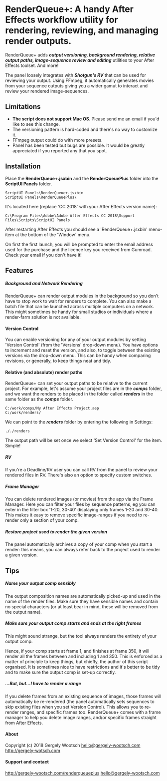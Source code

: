 # RenderQueue+: A handy After Effects workflow utility for rendering, reviewing, and managing render outputs.


RenderQueue+ adds ***output versioning, background rendering, relative output paths, image-sequence review and editing*** utilities to your After Effects toolset. And more!

The panel loosely integrates with ***Shotgun's RV*** that can be used for reviewing your output. Using FFmpeg, it automatically generates movies from your sequence outputs giving you a wider gamut to interact and review your rendered image-sequences.

## Limitations

* **The script does not support Mac OS**.
Please send me an email if you'd like to see this change.
* The versioning pattern is hard-coded and there's no way to customize it.
* FFmpeg output could do with more presets.
* Panel has been tested but bugs are possible.
It would be greatly appreciated if you reported any that you spot.

## Installation


Place the **RenderQueue+.jsxbin** and the **RenderQueuePlus** folder into the **ScriptUI Panels** folder.

```
ScriptUI Panels\RenderQueue+.jsxbin
ScriptUI Panels\RenderQueuePlus\
```

It's located here (replace 'CC 2018' with your After Effects version name):

```
C:\Program Files\Adobe\Adobe After Effects CC 2018\Support Files\Scripts\ScriptUI Panels
```

After restarting After Effects you should see a 'RenderQueue+.jsxbin' menu-item at the bottom of the 'Window' menu.

On first the first launch, you will be prompted to enter the email address used for the purchase and the licence key you received from Gumroad. Check your email if you don't have it!

## Features

##### Background and Network Rendering

RenderQueue+ can render output modules in the background so you don't have to stop work to wait for renders to complete.
You can also make a batch file that can be launched across multiple computers on a network. This might sometimes be handy for small studios or individuals where a render-farm solution is not available.


#### Version Control

You can enable versioning for any of your output modules by setting 'Version Control' (from the 'Versions' drop-down menu). You have options to increment and reset the version, and also, to toggle between the existing versions via the drop-down menu. This can be handy when comparing revisions, or generally, to keep things neat and tidy.

#### Relative (and absolute) render paths

RenderQueue+ can set your output paths to be relative to the current project.
For example, let's assume your project files are in the ***comps*** folder, and we want the renders to be placed in the folder called ***renders*** in the same folder as the ***comps*** folder.

```
C:/work/comps/My After Effects Project.aep
C:/work/renders/
```

We can point to the ***renders*** folder by entering the following in Settings:

```
././renders
```

The output path will be set once we select 'Set Version Control' for the item. Simple!


##### RV

If you're a Deadline/RV user you can call RV from the panel to review your rendered files in RV.
There's also an option to specify custom switches.


##### Frame Manager

You can delete rendered images (or movies) from the app via the Frame Manager.
Here you can filter your files by sequence patterns, eg you can enter in the filter box '1-20, 30-40' displaying only frames 1-20 and 30-40. This makes it easy to remove specific image-ranges if you need to re-render only a section of your comp.


##### Restore project used to render the given version

The panel automatically archives a copy of your comp when you start a render: this means, you can always refer back to the project used to render a given version.

## Tips

##### Name your output comp sensibly
The output composition names are automatically picked-up and used in the name of the render files.
Make sure they have sensible names and contain no special characters (or at least bear in mind, these will be removed from the output name).

##### Make sure your output comp starts and ends at the right frames
This might sound strange, but the tool always renders the entirety of your output comp.

Hence, if your comp starts at frame 1, and finishes at frame 350, it will render all the frames between and including 1 and 350.
This is enforced as a matter of principle to keep things, but chiefly, the author of this script organised. It is sometimes nice to have restrictions and it's better to be tidy and to make sure the output comp is set-up correctly.

##### ...But, but...I *have* to render a range

If you delete frames from an existing sequence of images, those frames will automatically be re-rendered (the panel automatically sets sequences to skip existing files when you set Version Control). This allows you to re-render ranges, and specific frames too. RenderQueue+ comes with a frame manager to help you delete image ranges, and/or specific frames straight from After Effects.

#### About
Copyright (c) 2018 Gergely Wootsch
hello@gergely-wootsch.com
http://gergely-wotsch.com

#### Support and contact
http://gergely-wootsch.com/renderqueueplus
hello@gergely-wootsch.com
